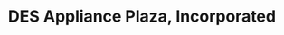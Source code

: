 ---
title: "DES Appliance Plaza, Incorporated"
url: /zamboanga-city/des-appliance-plaza-incorporated/
shop: Haushaltsgeräte
---